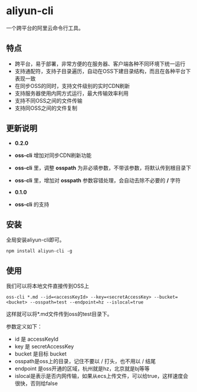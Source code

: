 # aliyun-cli
一个跨平台的阿里云命令行工具。

特点
---
* 跨平台，易于部署，非常方便的在服务器、客户端各种不同环境下统一运行
* 支持通配符，支持子目录遍历，自动在OSS下建目录结构，而且在各种平台下表现一致
* 在同步OSS的同时，支持文件级别的实时CDN刷新
* 支持服务器使用内网方式运行，最大传输效率利用
* 支持不同OSS之间的文件传输
* 支持同OSS之间的文件复制

更新说明
---
* **0.2.0**
 * **oss-cli** 增加对同步CDN刷新功能
 * **oss-cli** 里，调整 **osspath** 为非必填参数，不带该参数，将默认传到根目录下
 * **oss-cli** 里，增加对 **osspath** 参数容错处理，会自动去除不必要的 **/** 字符

* **0.1.0**
 * **oss-cli** 的支持

安装
---
全局安装aliyun-cli即可。

```
npm install aliyun-cli -g
```

使用
---
我们可以将本地文件直接传到OSS上

```
oss-cli *.md --id=<accessKeyId> --key=<secretAccessKey> --bucket=<bucket> --osspath=test --endpoint=hz --islocal=true
```

这样就可以将*.md文件传到oss的test目录下。

参数定义如下：

* id 是 accessKeyId
* key 是 secretAccessKey
* bucket 是目标 bucket
* osspath是oss上的目录，记住不要以 / 打头，也不用以 / 结尾
* endpoint 是oss开通的区域，杭州就是hz，北京就是bj等等
* islocal是表示是否内网传输，如果从ecs上传文件，可以给true，这样速度会很快，否则给false

